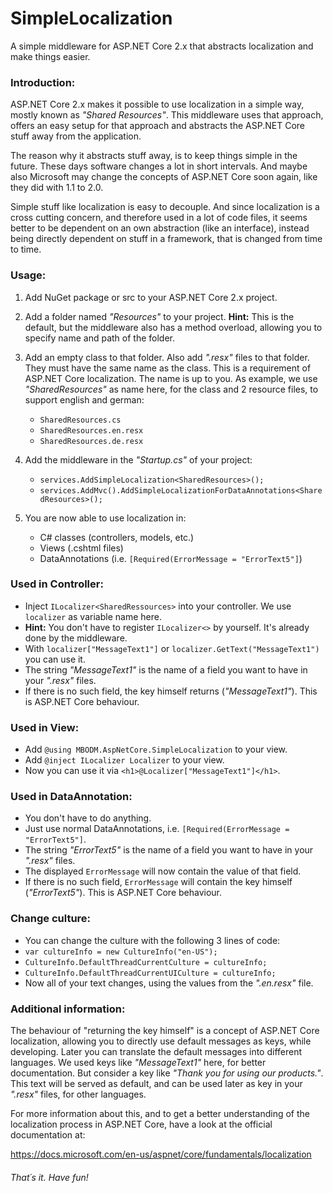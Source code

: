 # SimpleLocalization
A simple middleware for ASP.NET Core 2.x that abstracts localization and make things easier.

### Introduction:

ASP.NET Core 2.x makes it possible to use localization in a simple way, mostly known as *"Shared Resources"*. This middleware uses that approach, offers an easy setup for that approach and abstracts the ASP.NET Core stuff away from the application.

The reason why it abstracts stuff away, is to keep things simple in the future. These days software changes a lot in short intervals. And maybe also Microsoft may change the concepts of ASP.NET Core soon again, like they did with 1.1 to 2.0.

Simple stuff like localization is easy to decouple. And since localization is a cross cutting concern, and therefore used in a lot of code files, it seems better to be dependent on an own abstraction (like an interface), instead being directly dependent on stuff in a framework, that is changed from time to time.

### Usage:

1. Add NuGet package or src to your ASP.NET Core 2.x project.

2. Add a folder named *"Resources"* to your project. **Hint:** This is the default, but the middleware also has a method overload, allowing you to specify name and path of the folder.

3. Add an empty class to that folder. Also add *".resx"* files to that folder. They must have the same name as the class. This is a requirement of ASP.NET Core localization. The name is up to you. As example, we use *"SharedResources"* as name here, for the class and 2 resource files, to support english and german:
    - `SharedResources.cs`
    - `SharedResources.en.resx`
    - `SharedResources.de.resx`

4) Add the middleware in the *"Startup.cs"* of your project:
   - `services.AddSimpleLocalization<SharedResources>();`
   - `services.AddMvc().AddSimpleLocalizationForDataAnnotations<SharedResources>();`

5) You are now able to use localization in:
   - C# classes (controllers, models, etc.)
   - Views (.cshtml files)
   - DataAnnotations (i.e. `[Required(ErrorMessage = "ErrorText5"]`)

### Used in Controller:
- Inject `ILocalizer<SharedRessources>` into your controller. We use `localizer` as variable name here.
- **Hint:** You don't have to register `ILocalizer<>` by yourself. It's already done by the middleware.
- With `localizer["MessageText1"]` or `localizer.GetText("MessageText1")` you can use it.
- The string *"MessageText1"* is the name of a field you want to have in your *".resx"* files.
- If there is no such field, the key himself returns (*"MessageText1"*). This is ASP.NET Core behaviour.

### Used in View:
- Add `@using MBODM.AspNetCore.SimpleLocalization` to your view.
- Add `@inject ILocalizer Localizer` to your view.
- Now you can use it via `<h1>@Localizer["MessageText1"]</h1>`.

### Used in DataAnnotation:
- You don't have to do anything.
- Just use normal DataAnnotations, i.e. `[Required(ErrorMessage = "ErrorText5"]`.
- The string *"ErrorText5"* is the name of a field you want to have in your *".resx"* files.
- The displayed `ErrorMessage` will now contain the value of that field.
- If there is no such field, `ErrorMessage` will contain the key himself (*"ErrorText5"*). This is ASP.NET Core behaviour.

### Change culture:
- You can change the culture with the following 3 lines of code:
- `var cultureInfo = new CultureInfo("en-US");`
- `CultureInfo.DefaultThreadCurrentCulture = cultureInfo;`
- `CultureInfo.DefaultThreadCurrentUICulture = cultureInfo;`
- Now all of your text changes, using the values from the *".en.resx"* file.

### Additional information:
The behaviour of "returning the key himself" is a concept of ASP.NET Core localization, allowing you to directly use default messages as keys, while developing. Later you can translate the default messages into different languages. We used keys like *"MessageText1"* here, for better documentation. But consider a key like *"Thank you for using our products."*. This text will be served as default, and can be used later as key in your *".resx"* files, for other languages.

For more information about this, and to get a better understanding of the localization process in ASP.NET Core, have a look at the official documentation at:

https://docs.microsoft.com/en-us/aspnet/core/fundamentals/localization

###### That´s it. Have fun!
